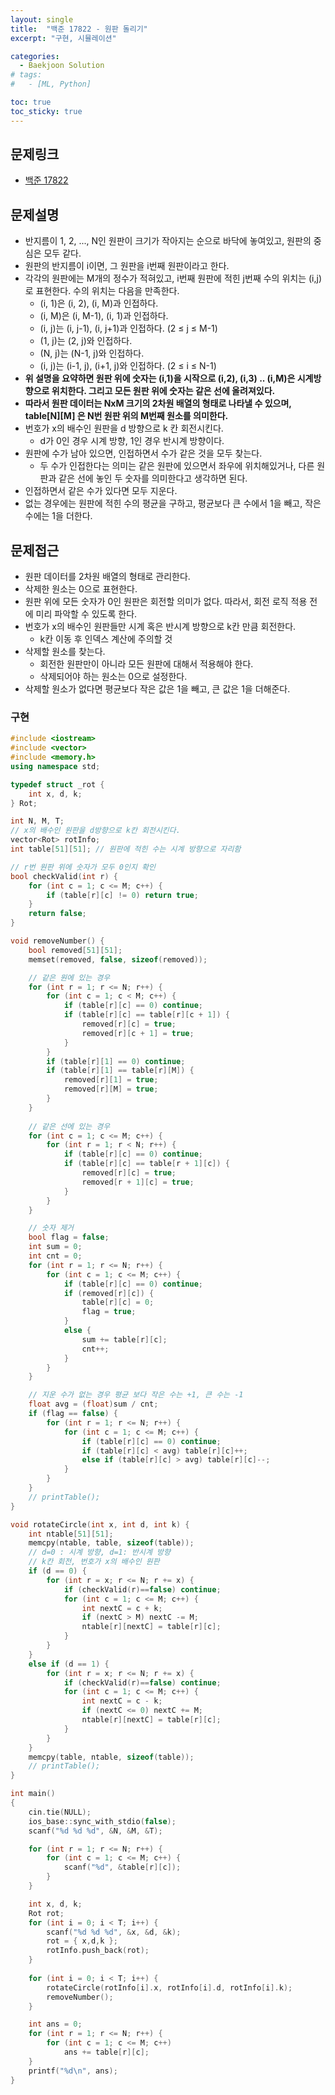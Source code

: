 ```yaml
---
layout: single
title:  "백준 17822 - 원판 돌리기"
excerpt: "구현, 시뮬레이션"

categories:
  - Baekjoon Solution
# tags:
#   - [ML, Python]

toc: true
toc_sticky: true
---
```


## 문제링크
- [백준 17822](https://www.acmicpc.net/problem/17822)

## 문제설명
- 반지름이 1, 2, ..., N인 원판이 크기가 작아지는 순으로 바닥에 놓여있고, 원판의 중심은 모두 같다.
- 원판의 반지름이 i이면, 그 원판을 i번째 원판이라고 한다.
- 각각의 원판에는 M개의 정수가 적혀있고, i번째 원판에 적힌 j번째 수의 위치는 (i,j)로 표현한다. 수의 위치는 다음을 만족한다.
    - (i, 1)은 (i, 2), (i, M)과 인접하다.
    - (i, M)은 (i, M-1), (i, 1)과 인접하다.
    - (i, j)는 (i, j-1), (i, j+1)과 인접하다. (2 ≤ j ≤ M-1)
    - (1, j)는 (2, j)와 인접하다.
    - (N, j)는 (N-1, j)와 인접하다.
    - (i, j)는 (i-1, j), (i+1, j)와 인접하다. (2 ≤ i ≤ N-1)
- **위 설명을 요약하면 원판 위에 숫자는 (i,1)을 시작으로 (i,2), (i,3) .. (i,M)은 시계방향으로 위치한다. 그리고 모든 원판 위에 숫자는 같은 선에 올려져있다.**
- **따라서 원판 데이터는 NxM 크기의 2차원 배열의 형태로 나타낼 수 있으며, table[N][M] 은 N번 원판 위의 M번째 원소를 의미한다.**
- 번호가 x의 배수인 원판을 d 방향으로 k 칸 회전시킨다.
    - d가 0인 경우 시계 방향, 1인 경우 반시계 방향이다.
- 원판에 수가 남아 있으면, 인접하면서 수가 같은 것을 모두 찾는다.
    - 두 수가 인접한다는 의미는 같은 원판에 있으면서 좌우에 위치해있거나, 다른 원판과 같은 선에 놓인 두 숫자를 의미한다고 생각하면 된다.
- 인접하면서 같은 수가 있다면 모두 지운다.
- 없는 경우에는 원판에 적힌 수의 평균을 구하고, 평균보다 큰 수에서 1을 빼고, 작은 수에는 1을 더한다.

## 문제접근
- 원판 데이터를 2차원 배열의 형태로 관리한다.
- 삭제한 원소는 0으로 표현한다.
- 원판 위에 모든 숫자가 0인 원판은 회전할 의미가 없다. 따라서, 회전 로직 적용 전에 미리 파악할 수 있도록 한다.
- 번호가 x의 배수인 원판들만 시계 혹은 반시계 방향으로 k칸 만큼 회전한다.
    - k칸 이동 후 인덱스 계산에 주의할 것
- 삭제할 원소를 찾는다.
    - 회전한 원판만이 아니라 모든 원판에 대해서 적용해야 한다.
    - 삭제되어야 하는 원소는 0으로 설정한다.
- 삭제할 원소가 없다면 평균보다 작은 값은  1을 빼고, 큰 값은 1을 더해준다.

### 구현
```c++
#include <iostream>
#include <vector>
#include <memory.h>
using namespace std;

typedef struct _rot {
	int x, d, k;
} Rot;

int N, M, T;
// x의 배수인 원판을 d방향으로 k칸 회전시킨다.
vector<Rot> rotInfo;
int table[51][51]; // 원판에 적힌 수는 시계 방향으로 자리함

// r번 원판 위에 숫자가 모두 0인지 확인
bool checkValid(int r) {
	for (int c = 1; c <= M; c++) {
		if (table[r][c] != 0) return true;
	}
	return false;
}

void removeNumber() {
	bool removed[51][51];
	memset(removed, false, sizeof(removed));

	// 같은 원에 있는 경우
	for (int r = 1; r <= N; r++) {
		for (int c = 1; c < M; c++) {
			if (table[r][c] == 0) continue;
			if (table[r][c] == table[r][c + 1]) {
				removed[r][c] = true;
				removed[r][c + 1] = true;
			}
		}
		if (table[r][1] == 0) continue;
		if (table[r][1] == table[r][M]) {
			removed[r][1] = true;
			removed[r][M] = true;
		}
	}
	
	// 같은 선에 있는 경우
	for (int c = 1; c <= M; c++) {
		for (int r = 1; r < N; r++) {
			if (table[r][c] == 0) continue;
			if (table[r][c] == table[r + 1][c]) {
				removed[r][c] = true;
				removed[r + 1][c] = true;
			}
		}
	}

	// 숫자 제거
	bool flag = false;
	int sum = 0;
	int cnt = 0;
	for (int r = 1; r <= N; r++) {
		for (int c = 1; c <= M; c++) {
			if (table[r][c] == 0) continue;
			if (removed[r][c]) {
				table[r][c] = 0;
				flag = true;
			}
			else {
				sum += table[r][c];
				cnt++;
			}
		}
	}

	// 지운 수가 없는 경우 평균 보다 작은 수는 +1, 큰 수는 -1
	float avg = (float)sum / cnt;
	if (flag == false) {
		for (int r = 1; r <= N; r++) {
			for (int c = 1; c <= M; c++) {
				if (table[r][c] == 0) continue;
				if (table[r][c] < avg) table[r][c]++;
				else if (table[r][c] > avg) table[r][c]--;
			}
		}
	}
	// printTable();
}

void rotateCircle(int x, int d, int k) {
	int ntable[51][51];
	memcpy(ntable, table, sizeof(table));
	// d=0 : 시계 방향, d=1: 반시계 방향
	// k칸 회전, 번호가 x의 배수인 원판
	if (d == 0) {
		for (int r = x; r <= N; r += x) {
			if (checkValid(r)==false) continue;
			for (int c = 1; c <= M; c++) {
				int nextC = c + k;
				if (nextC > M) nextC -= M;
				ntable[r][nextC] = table[r][c];
			}
		}
	}
	else if (d == 1) {
		for (int r = x; r <= N; r += x) {
			if (checkValid(r)==false) continue;
			for (int c = 1; c <= M; c++) {
				int nextC = c - k;
				if (nextC <= 0) nextC += M;
				ntable[r][nextC] = table[r][c];
			}
		}
	}
	memcpy(table, ntable, sizeof(table));
	// printTable();
}

int main()
{
	cin.tie(NULL);
	ios_base::sync_with_stdio(false);
	scanf("%d %d %d", &N, &M, &T);

	for (int r = 1; r <= N; r++) {
		for (int c = 1; c <= M; c++) {
			scanf("%d", &table[r][c]);
		}
	}

	int x, d, k;
	Rot rot;
	for (int i = 0; i < T; i++) {
		scanf("%d %d %d", &x, &d, &k);
		rot = { x,d,k };
		rotInfo.push_back(rot);
	}
	
	for (int i = 0; i < T; i++) {
		rotateCircle(rotInfo[i].x, rotInfo[i].d, rotInfo[i].k);
		removeNumber();
	}

	int ans = 0;
	for (int r = 1; r <= N; r++) {
		for (int c = 1; c <= M; c++)
			ans += table[r][c];
	}
	printf("%d\n", ans);
}
```

